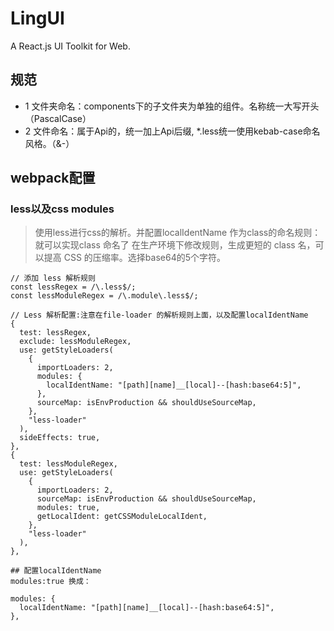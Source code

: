 # LingUI

A React.js UI Toolkit for Web.


## 规范

- 1 文件夹命名：components下的子文件夹为单独的组件。名称统一大写开头（PascalCase）
- 2 文件命名：属于Api的，统一加上Api后缀,   *.less统一使用kebab-case命名风格。（&-）


## webpack配置

### less以及css modules

> 使用less进行css的解析。并配置localIdentName 作为class的命名规则：就可以实现class 命名了 在生产环境下修改规则，生成更短的 class 名，可以提高 CSS 的压缩率。选择base64的5个字符。

```
// 添加 less 解析规则
const lessRegex = /\.less$/;
const lessModuleRegex = /\.module\.less$/;

// Less 解析配置:注意在file-loader 的解析规则上面，以及配置localIdentName
{
  test: lessRegex,
  exclude: lessModuleRegex,
  use: getStyleLoaders(
    {
      importLoaders: 2,
      modules: {
        localIdentName: "[path][name]__[local]--[hash:base64:5]",
      },
      sourceMap: isEnvProduction && shouldUseSourceMap,
    },
    "less-loader"
  ),
  sideEffects: true,
},
{
  test: lessModuleRegex,
  use: getStyleLoaders(
    {
      importLoaders: 2,
      sourceMap: isEnvProduction && shouldUseSourceMap,
      modules: true,
      getLocalIdent: getCSSModuleLocalIdent,
    },
    "less-loader"
  ),
},
```

```
## 配置localIdentName
modules:true 换成：

modules: {
  localIdentName: "[path][name]__[local]--[hash:base64:5]",
},
```
 

